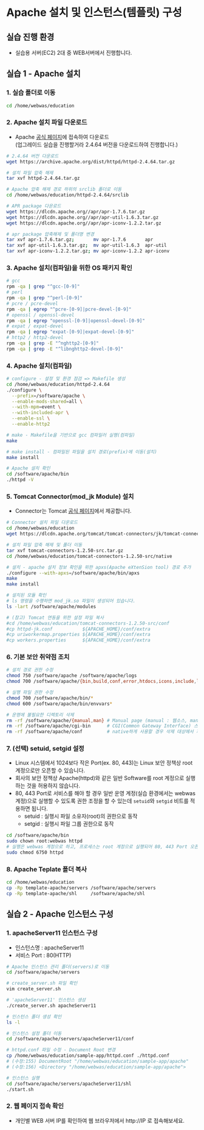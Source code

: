 # Apache 설치 및 인스턴스(템플릿) 구성

## 실습 진행 환경

- 실습용 서버(EC2) 2대 중 WEB서버에서 진행합니다.

## 실습 1 - Apache 설치

### 1. 실습 폴더로 이동

```bash
cd /home/webwas/education
```

### 2. Apache 설치 파일 다운로드

- Apache [공식 페이지](https://httpd.apache.org)에 접속하여 다운로드  
  (업그레이드 실습을 진행할거라 2.4.64 버전을 다운로드하여 진행합니다.)

```bash
# 2.4.64 버전 다운로드
wget https://archive.apache.org/dist/httpd/httpd-2.4.64.tar.gz

# 설치 파일 압축 해제
tar xvf httpd-2.4.64.tar.gz

# Apache 압축 해제 경로 하위의 srclib 폴더로 이동
cd /home/webwas/education/httpd-2.4.64/srclib

# APR package 다운로드
wget https://dlcdn.apache.org//apr/apr-1.7.6.tar.gz
wget https://dlcdn.apache.org//apr/apr-util-1.6.3.tar.gz
wget https://dlcdn.apache.org//apr/apr-iconv-1.2.2.tar.gz

# apr package 압축해제 및 폴더명 변경
tar xvf apr-1.7.6.tar.gz;       mv apr-1.7.6       apr
tar xvf apr-util-1.6.3.tar.gz;  mv apr-util-1.6.3  apr-util
tar xvf apr-iconv-1.2.2.tar.gz; mv apr-iconv-1.2.2 apr-iconv
```

### 3. Apache 설치(컴파일)을 위한 OS 패키지 확인

```bash
# gcc
rpm -qa | grep "^gcc-[0-9]"
# perl
rpm -qa | grep "^perl-[0-9]"
# pcre / pcre-devel
rpm -qa | egrep "^pcre-[0-9]|pcre-devel-[0-9]"
# openssl / openssl-devel
rpm -qa | egrep "openssl-[0-9]|openssl-devel-[0-9]"
# expat / expat-devel
rpm -qa | egrep "expat-[0-9]|expat-devel-[0-9]"
# http2 / http2-devel
rpm -qa | grep -E "^nghttp2-[0-9]"
rpm -qa | grep -E "^libnghttp2-devel-[0-9]"
```

### 4. Apache 설치(컴파일)

```bash
# configure - 설정 및 환경 점검 => Makefile 생성
cd /home/webwas/education/httpd-2.4.64
./configure \
  --prefix=/software/apache \
  --enable-mods-shared=all \
  --with-mpm=event \
  --with-included-apr \
  --enable-ssl \
  --enable-http2

# make - Makefile을 기반으로 gcc 컴파일러 실행(컴파일)
make

# make install - 컴파일된 파일을 설치 경로(prefix)에 이동(설치)
make install

# Apache 설치 확인
cd /software/apache/bin
./httpd -V
```

### 5. Tomcat Connector(mod_jk Module) 설치

- Connector는 Tomcat [공식 페이지](https://tomcat.apache.org)에서 제공합니다.

```bash
# Connector 설치 파일 다운로드
cd /home/webwas/education
wget https://dlcdn.apache.org/tomcat/tomcat-connectors/jk/tomcat-connectors-1.2.50-src.tar.gz

# 설치 파일 압축 해제 및 폴더 이동
tar xvf tomcat-connectors-1.2.50-src.tar.gz
cd /home/webwas/education/tomcat-connectors-1.2.50-src/native

# 설치 - apache 설치 정보 확인을 위한 apxs(Apache eXtenSion tool) 경로 추가
./configure --with-apxs=/software/apache/bin/apxs
make
make install

# 설치된 모듈 확인
# ls 명령을 수행하면 mod_jk.so 파일이 생성되어 있습니다.
ls -lart /software/apache/modules

# (참고) Tomcat 연동을 위한 설정 파일 복사
#cd /home/webwas/education/tomcat-connectors-1.2.50-src/conf
#cp httpd-jk.conf           ${APACHE_HOME}/conf/extra
#cp uriworkermap.properties ${APACHE_HOME}/conf/extra
#cp workers.properties      ${APACHE_HOME}/conf/extra
```

### 6. 기본 보안 취약점 조치

```bash
# 설치 경로 권한 수정
chmod 750 /software/apache /software/apache/logs
chmod 700 /software/apache/{bin,build,conf,error,htdocs,icons,include,lib,modules}

# 실행 파일 권한 수정
chmod 700 /software/apache/bin/*
chmod 600 /software/apache/bin/envvars*

# 운영에 불필요한 디렉토리 삭제
rm -rf /software/apache/{manual,man} # Manual page (manual : 웹소스, man : man httpd용도)
rm -rf /software/apache/cgi-bin      # CGI(Common Gateway Interface) 스크립트 사용시 삭제 대상에서 제외
rm -rf /software/apache/conf         # native하게 사용할 경우 삭제 대상에서 제외
```

### 7. (선택) setuid, setgid 설정

- Linux 시스템에서 1024보다 작은 Port(ex. 80, 443)는 Linux 보안 정책상 root 계정으로만 오픈할 수 있습니다.
- 회사의 보안 정책상 Apache(httpd)와 같은 일반 Software를 root 계정으로 실행하는 것을 허용하지 않습니다.
- 80, 443 Port로 서비스를 해야 할 경우 일반 운영 계정(실습 환경에서는 webwas 계정)으로 실행할 수 있도록 권한 조정을 할 수 있는데 `setuid`와 `setgid` 비트를 적용하면 됩니다.
  - setuid : 실행시 파일 소유자(root)의 권한으로 동작
  - setgid : 실행시 파일 그룹 권한으로 동작

```bash
cd /software/apache/bin
sudo chown root:webwas httpd
# 실행은 webwas 계정으로 하고, 프로세스는 root 계정으로 실행되어 80, 443 Port 오픈(Binding)이 가능
sudo chmod 6750 httpd
```

### 8. Apache Teplate 폴더 복사

```bash
cd /home/webwas/education
cp -Rp template-apache/servers /software/apache/servers
cp -Rp template-apache/shl     /software/apache/shl
```

## 실습 2 - Apache 인스턴스 구성

### 1. apacheServer11 인스턴스 구성

- 인스턴스명 : apacheServer11
- 서비스 Port : 80(HTTP)

```bash
# Apache 인스턴스 관리 폴더(servers)로 이동
cd /software/apache/servers

# create_server.sh 파일 확인
vim create_server.sh

# 'apacheServer11' 인스턴스 생성
./create_server.sh apacheServer11

# 인스턴스 폴더 생성 확인
ls -l 

# 인스턴스 설정 폴더 이동
cd /software/apache/servers/apacheServer11/conf

# httpd.conf 파일 수정 - Document Root 변경
cp /home/webwas/education/sample-app/httpd.conf ./httpd.conf
# (수정:155) DocumentRoot "/home/webwas/education/sample-app/apache"
# (수정:156) <Directory "/home/webwas/education/sample-app/apache">

# 인스턴스 실행
cd /software/apache/servers/apacheServer11/shl
./start.sh
```

### 2. 웹 페이지 접속 확인

- 개인별 WEB 서버 IP를 확인하여 웹 브라우저에서 http://IP 로 접속해보세요.
